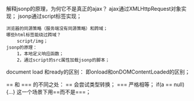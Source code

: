 解释jsonp的原理，为何它不是真正的ajax？
    ajax通过XMLHttpRequest对象实现；
    jsonp通过script标签实现；

    浏览器的同源策略（服务端没有同源策略）和跨域；
    哪些html标签能绕过跨域？
        script/img；
    jsonp的原理：
        1，本地定义响应函数；
        2，通过script的src属性加载jsonp的脚本；



document load 和ready的区别：
    即onload和onDOMContentLoaded的区别；

== 和 === 的不同之处：
    == 会尝试类型转换；
    === 严格相等；
    if(a == null){...} 这一个场景下用==而不是===；
